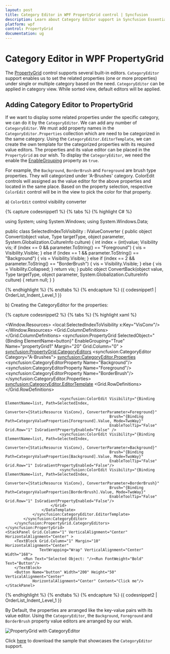 ```yaml
---
layout: post
title: Category Editor in WPF PropertyGrid control | Syncfusion
description: Learn about Category Editor support in Syncfusion Essential Studio WPF PropertyGrid control, its elements and more.
platform: wpf
control: PropertyGrid 
documentation: ug
---
```


# Category Editor in WPF PropertyGrid

The [PropertyGrid](https://www.syncfusion.com/wpf-ui-controls/propertygrid) control supports several built-in editors. `CategoryEditor` support enables us to set the related properties (one or more properties) under single or multiple category based on the need. `CategoryEditor` can be applied in category view. While sorted view, default editors will be applied.

## Adding Category Editor to PropertyGrid

If we want to display some related properties under the specific category, we can do it by the `CategoryEditor`. We can add any number of `CategoryEditor`. We must add property names in the `CategoryEditor.Properties` collection which are need to be categorized in the same category. Using the `CategoryEditor.EditorTemplate`, we can create the own template for the categorized properties with its required value editors. The properties and its value editor can be placed in the `PropertyGrid` as our wish. To display the `CategoryEditor`, we need the enable the [EnableGrouping](https://help.syncfusion.com/cr/wpf/Syncfusion.Windows.PropertyGrid.PropertyGrid.html#Syncfusion_Windows_PropertyGrid_PropertyGrid_EnableGrouping) property as `true`.   

For example, the `Background`, `BorderBrush` and `Foreground` are brush type properties. They will categorized under 'A-Brushes' category. ColorEdit controls will assigned as the value editor for the above properties and located in the same place. Based on the property selection, respective `ColorEdit` control will be in the view to pick the color for that property.

a) `ColorEdit` control visibility converter

{% capture codesnippet1 %}
{% tabs %}
{% highlight C# %}

using System;
using System.Windows;
using System.Windows.Data;

public class SelectedIndexToVisibility : IValueConverter {
    public object Convert(object value, Type targetType, object parameter, System.Globalization.CultureInfo culture) {
        int index = (int)value;
        Visibility vis;
        if (index == 0 && parameter.ToString() == "Foreground") {
            vis = Visibility.Visible;
        }
        else if (index == 1 && parameter.ToString() == "Background") {
            vis = Visibility.Visible;
        }
        else if (index == 2 && parameter.ToString() == "BorderBrush") {
            vis = Visibility.Visible;
        }
        else {
            vis = Visibility.Collapsed;
        }
        return vis;
    }
    public object ConvertBack(object value, Type targetType, object parameter, System.Globalization.CultureInfo culture) {
        return null;
    }
}

{% endhighlight %}
{% endtabs %}
{% endcapture %}
{{ codesnippet1 | OrderList_Indent_Level_1 }}
 
 b) Creating the CategoryEditor for the properties:

{% capture codesnippet2 %}
{% tabs %}
{% highlight xaml %}

<Window.Resources>
    <local:SelectedIndexToVisibility x:Key="VisConv"/>
</Window.Resources>
<Grid>
    <Grid.ColumnDefinitions>
        <ColumnDefinition></ColumnDefinition>
        <ColumnDefinition Width="300"></ColumnDefinition>
    </Grid.ColumnDefinitions>
    <syncfusion:PropertyGrid SelectedObject="{Binding ElementName=button}" 
                             EnableGrouping="True" Name="propertyGrid1"
                             Margin="20" Grid.Column="0"  >
        <syncfusion:PropertyGrid.CategoryEditors>
            <syncfusion:CategoryEditor Category="A-Brushes">
                <syncfusion:CategoryEditor.Properties>
                    <syncfusion:CategoryEditorProperty Name="Background"/>
                    <syncfusion:CategoryEditorProperty Name="Foreground"/>
                    <syncfusion:CategoryEditorProperty Name="BorderBrush"/>
                </syncfusion:CategoryEditor.Properties>
                <syncfusion:CategoryEditor.EditorTemplate>
                    <DataTemplate>
                        <Grid>
                            <Grid.RowDefinitions>
                                <RowDefinition />
                                <RowDefinition />
                            </Grid.RowDefinitions>
                            <ListBox BorderBrush="Transparent" x:Name="list" SelectedIndex="0">
                                <StackPanel HorizontalAlignment="Center" Orientation="Horizontal">
                                    <TextBlock Text="Foreground" Margin="5" Width="80"/>
                                    <Rectangle Fill="{Binding Path=CategoryValueProperties[Foreground].Value, Mode=TwoWay}"
                                               Stroke="Black" Height="15" Width="25" Margin="5"/>
                                </StackPanel>
                                <StackPanel HorizontalAlignment="Center" Orientation="Horizontal">
                                    <TextBlock Text="Background" Margin="5" Width="80"/>
                                    <Rectangle Fill="{Binding Path=CategoryValueProperties[Background].Value, Mode=TwoWay}"
                                               Stroke="Black" x:Name="background"  Height="15" Width="25" Margin="5" />
                                </StackPanel>
                                <StackPanel HorizontalAlignment="Center" Orientation="Horizontal">
                                    <TextBlock Text="BorderBrush" Margin="5" Width="80"/>
                                    <Rectangle Fill="{Binding Path=CategoryValueProperties[BorderBrush].Value, Mode=TwoWay}"
                                               Stroke="Black"  Height="15" Width="25" Margin="5"/>
                                </StackPanel>
                            </ListBox>

                            <syncfusion:ColorEdit Visibility="{Binding ElementName=list, Path=SelectedIndex,
                                                                       Converter={StaticResource VisConv}, ConverterParameter=Foreground}"
                                                  Brush="{Binding Path=CategoryValueProperties[Foreground].Value, Mode=TwoWay}" 
                                                  EnableToolTip="False" Grid.Row="1" IsGradientPropertyEnabled="False" />
                            <syncfusion:ColorEdit Visibility="{Binding ElementName=list, Path=SelectedIndex,
                                                                       Converter={StaticResource VisConv}, ConverterParameter=Background}"
                                                  Brush="{Binding Path=CategoryValueProperties[Background].Value, Mode=TwoWay}" 
                                                  EnableToolTip="False" Grid.Row="1" IsGradientPropertyEnabled="False"/>
                            <syncfusion:ColorEdit Visibility="{Binding ElementName=list, Path=SelectedIndex, 
                                                                       Converter={StaticResource VisConv}, ConverterParameter=BorderBrush}"
                                                  Brush="{Binding Path=CategoryValueProperties[BorderBrush].Value, Mode=TwoWay}" 
                                                  EnableToolTip="False" Grid.Row="1" IsGradientPropertyEnabled="False"/>
                        </Grid>
                    </DataTemplate>
                </syncfusion:CategoryEditor.EditorTemplate>
            </syncfusion:CategoryEditor>
        </syncfusion:PropertyGrid.CategoryEditors>
    </syncfusion:PropertyGrid>
    <StackPanel Grid.Column="1" VerticalAlignment="Center" HorizontalAlignment="Center" >
        <TextBlock Grid.Column="1" Margin="10" HorizontalAlignment="Center" 
                   TextWrapping="Wrap" VerticalAlignment="Center" Width="168">
            <Run Text="Selected Object: "/><Run FontWeight="Bold" Text="Button"/>
        </TextBlock>
        <Button Name="button" Width="200" Height="50" VerticalAlignment="Center"
                HorizontalAlignment="Center" Content="Click me"/>
    </StackPanel>
</Grid>

{% endhighlight %}
{% endtabs %}
{% endcapture %}
{{ codesnippet2 | OrderList_Indent_Level_1 }}

By Default, the properties are arranged like the key-value pairs with its value editor. Using the `CategoryEditor`, the `Background`, `Foreground` and `BorderBrush` property value editors are arranged by our wish.

![PropertyGrid with CategoryEditor](CategoryEditor-support_images/CategoryEditor-support_img1.png)

Click [here](https://github.com/SyncfusionExamples/wpf-property-grid-examples/tree/master/Samples/CategoryEditor) to download the sample that showcases the `CategoryEditor` support. 
